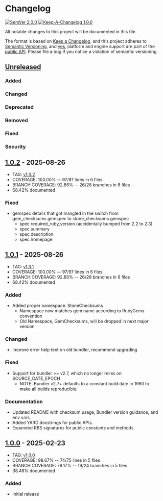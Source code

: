 # Changelog

[![SemVer 2.0.0][📌semver-img]][📌semver] [![Keep-A-Changelog 1.0.0][📗keep-changelog-img]][📗keep-changelog]

All notable changes to this project will be documented in this file.

The format is based on [Keep a Changelog][📗keep-changelog],
and this project adheres to [Semantic Versioning](https://semver.org/spec/v2.0.0.html),
and [yes][📌major-versions-not-sacred], platform and engine support are part of the [public API][📌semver-breaking].
Please file a bug if you notice a violation of semantic versioning.

[📌semver]: https://semver.org/spec/v2.0.0.html
[📌semver-img]: https://img.shields.io/badge/semver-2.0.0-FFDD67.svg?style=flat
[📌semver-breaking]: https://github.com/semver/semver/issues/716#issuecomment-869336139
[📌major-versions-not-sacred]: https://tom.preston-werner.com/2022/05/23/major-version-numbers-are-not-sacred.html
[📗keep-changelog]: https://keepachangelog.com/en/1.0.0/
[📗keep-changelog-img]: https://img.shields.io/badge/keep--a--changelog-1.0.0-FFDD67.svg?style=flat

## [Unreleased]

### Added

### Changed

### Deprecated

### Removed

### Fixed

### Security

## [1.0.2] - 2025-08-26

- TAG: [v1.0.2][1.0.2t]
- COVERAGE: 100.00% -- 97/97 lines in 6 files
- BRANCH COVERAGE: 92.86% -- 26/28 branches in 6 files
- 68.42% documented

### Fixed

- gemspec details that got mangled in the switch from gem_checksums.gemspec to stone_checksums.gemspec
  - spec.required_ruby_version (accidentally bumped from 2.2 to 2.3)
  - spec.summary
  - spec.description
  - spec.homepage

## [1.0.1] - 2025-08-26

- TAG: [v1.0.1][1.0.1t]
- COVERAGE: 100.00% -- 97/97 lines in 6 files
- BRANCH COVERAGE: 92.86% -- 26/28 branches in 6 files
- 68.42% documented

### Added

- Added proper namespace: StoneChecksums
  - Namespace now matches gem name according to RubyGems convention
  - Old Namespace, GemChecksums, will be dropped in next major version

### Changed

- Improve error help text on old bundler, recommend upgrading

### Fixed

- Support for bundler >= v2.7, which no longer relies on SOURCE_DATE_EPOCH
  - NOTE: Bundler v2.7+ defaults to a constant build date in 1980 to make all builds reproducible.

### Documentation

- Updated README with checksum usage, Bundler version guidance, and env vars.
- Added YARD docstrings for public APIs.
- Expanded RBS signatures for public constants and methods.

## [1.0.0] - 2025-02-23

- TAG: [v1.0.0][1.0.0t]
- COVERAGE: 98.67% -- 74/75 lines in 5 files
- BRANCH COVERAGE: 79.17% -- 19/24 branches in 5 files
- 38.46% documented

### Added

- Initial release

[Unreleased]: https://gitlab.com/galtzo-floss/stone_checksums/-/compare/v1.0.2...HEAD
[1.0.2]: https://gitlab.com/galtzo-floss/stone_checksums/-/compare/v1.0.1...v1.0.2
[1.0.2t]: https://gitlab.com/galtzo-floss/stone_checksums/-/tags/v1.0.2
[1.0.1]: https://gitlab.com/galtzo-floss/stone_checksums/-/compare/v1.0.0...v1.0.1
[1.0.1t]: https://gitlab.com/galtzo-floss/stone_checksums/-/tags/v1.0.1
[1.0.0]: https://gitlab.com/galtzo-floss/stone_checksums/-/compare/1fd75630d9d3c4a1ef8fed384fda98755ae01d5e...v1.0.0
[1.0.0t]: https://gitlab.com/galtzo-floss/stone_checksums/-/tags/v1.0.0
